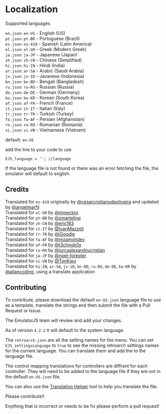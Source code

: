 # Localization

Supported languages

`en.json`: `en-US` - English (US)<br>
`pt.json`: `pt-BR` - Portuguese (Brazil)<br>
`es.json`: `es-419` - Spanish (Latin America)<br>
`el.json`: `el-GR` - Greek (Modern Greek)<br>
`ja.json`: `ja-JP` - Japanese (Japan)<br>
`zh.json`: `zh-CN` - Chinese (Simplified)<br>
`hi.json`: `hi-IN` - Hindi (India)<br>
`ar.json`: `ar-SA` - Arabic (Saudi Arabia)<br>
`jv.json`: `jv-ID` - Javanese (Indonesia)<br>
`bn.json`: `bn-BD` - Bengali (Bangladesh)<br>
`ru.json`: `ru-RU` - Russian (Russia)<br>
`de.json`: `de-DE` - German (Germany)<br>
`ko.json`: `ko-KR` - Korean (South Korea)<br>
`af.json`: `af-FR` - French (France)<br>
`it.json`: `it-IT` - Italian (Italy)<br>
`tr.json`: `tr-TR` - Turkish (Turkey)<br>
`fa.json`: `fa-AF` - Persian (Afghanistan)<br>
`ro.json`: `ro-RO` - Romanian (Romania)<br>
`vi.json`: `vi-VN` - Vietnamese (Vietnam)<br>

default: `en-US`

add the line to your code to use

```
EJS_language = ''; //language
```

If the language file is not found or there was an error fetching the file, the emulator will default to english.

## Credits

Translated for `es-419` originally by [@cesarcristianodeoliveira](https://github.com/cesarcristianodeoliveira) and updated by [@angelmarfil](https://github.com/angelmarfil) <br>
Translated for `el-GR` by [@imneckro](https://github.com/imneckro) <br>
Translated for `pt-BR` by [@zmarteline](https://github.com/zmarteline)<br>
Translated for `zh-CN` by [@eric183](https://github.com/eric183)<br>
Translated for `it-IT` by [@IvanMazzoli](https://github.com/IvanMazzoli) <br>
Translated for `tr-TR` by [@iGoodie](https://github.com/iGoodie) <br>
Translated for `fa-AF` by [@rezamohdev](https://github.com/rezamohdev) <br>
Translated for `af-FR` by [@t3chnob0y](https://github.com/t3chnob0y) <br>
Translated for `ro-RO` by [@jurcaalexandrucristian](https://github.com/jurcaalexandrucristian) <br>
Translated for `ja-JP` by [@noel-forester](https://github.com/noel-forester) <br>
Translated for `vi-VN` by [@TimKieu](https://github.com/TimKieu) <br>
Translated for `hi-IN`, `ar-SA`, `jv-iD`, `bn-BD`, `ru-RU`, `de-DE`, `ko-KR` by [@allancoding](https://github.com/allancoding), using a translate application <br>

## Contributing

To contribute, please download the default `en-US.json` language file to use as a template, translate the strings and then submit the file with a Pull Request or Issue.

The EmulatorJS team will review and add your changes.

As of version `4.2.2` it will default to the system language.

The `retroarch.json` are all the setting names for the menu. You can set `EJS_settingsLanguage` to `true` to see the missing retroarch settings names for the current language. You can translate them and add the to the language file.

The control mapping translations for controllers are diffrent for each controller. They will need to be added to the language file if they are not in the default `en-US.json` file.

You can also use the [Translation Helper](https://emulatorjs.org/translate) tool to help you translate the file.

Please contribute!!

Enything that is incorrect or needs to be fix please perform a pull request!

